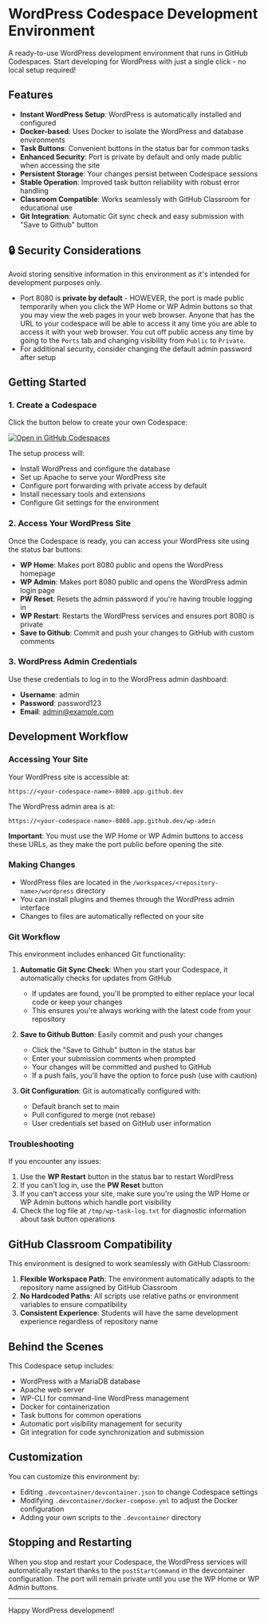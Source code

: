 # WordPress Codespace Development Environment

A ready-to-use WordPress development environment that runs in GitHub Codespaces. Start developing for WordPress with just a single click - no local setup required!

## Features

- **Instant WordPress Setup**: WordPress is automatically installed and configured
- **Docker-based**: Uses Docker to isolate the WordPress and database environments
- **Task Buttons**: Convenient buttons in the status bar for common tasks
- **Enhanced Security**: Port is private by default and only made public when accessing the site
- **Persistent Storage**: Your changes persist between Codespace sessions
- **Stable Operation**: Improved task button reliability with robust error handling
- **Classroom Compatible**: Works seamlessly with GitHub Classroom for educational use
- **Git Integration**: Automatic Git sync check and easy submission with "Save to Github" button

## 🔒 Security Considerations

Avoid storing sensitive information in this environment as it's intended for development purposes only.

- Port 8080 is **private by default** - HOWEVER, the port is made public temporarily when you click the WP Home or WP Admin buttons so that you may view the web pages in your web browser. Anyone that has the URL to your codespace will be able to access it any time you are able to access it with your web browser. You cut off public access any time by going to the `Ports` tab and changing visibility from `Public` to `Private`.
- For additional security, consider changing the default admin password after setup



## Getting Started

### 1. Create a Codespace

Click the button below to create your own Codespace:

[![Open in GitHub Codespaces](https://github.com/codespaces/badge.svg)](https://github.com/codespaces/new?hide_repo_select=true&ref=main&repo=586814971&devcontainer_path=.devcontainer%2Fdevcontainer.json&location=WestEurope)

The setup process will:
- Install WordPress and configure the database
- Set up Apache to serve your WordPress site
- Configure port forwarding with private access by default
- Install necessary tools and extensions
- Configure Git settings for the environment

### 2. Access Your WordPress Site

Once the Codespace is ready, you can access your WordPress site using the status bar buttons:

- **WP Home**: Makes port 8080 public and opens the WordPress homepage
- **WP Admin**: Makes port 8080 public and opens the WordPress admin login page
- **PW Reset**: Resets the admin password if you're having trouble logging in
- **WP Restart**: Restarts the WordPress services and ensures port 8080 is private
- **Save to Github**: Commit and push your changes to GitHub with custom comments

### 3. WordPress Admin Credentials

Use these credentials to log in to the WordPress admin dashboard:

- **Username**: admin
- **Password**: password123
- **Email**: admin@example.com

## Development Workflow

### Accessing Your Site

Your WordPress site is accessible at:
```
https://<your-codespace-name>-8080.app.github.dev
```

The WordPress admin area is at:
```
https://<your-codespace-name>-8080.app.github.dev/wp-admin
```

**Important**: You must use the WP Home or WP Admin buttons to access these URLs, as they make the port public before opening the site.

### Making Changes

- WordPress files are located in the `/workspaces/<repository-name>/wordpress` directory
- You can install plugins and themes through the WordPress admin interface
- Changes to files are automatically reflected on your site

### Git Workflow

This environment includes enhanced Git functionality:

1. **Automatic Git Sync Check**: When you start your Codespace, it automatically checks for updates from GitHub
   - If updates are found, you'll be prompted to either replace your local code or keep your changes
   - This ensures you're always working with the latest code from your repository

2. **Save to Github Button**: Easily commit and push your changes
   - Click the "Save to Github" button in the status bar
   - Enter your submission comments when prompted
   - Your changes will be committed and pushed to GitHub
   - If a push fails, you'll have the option to force push (use with caution)

3. **Git Configuration**: Git is automatically configured with:
   - Default branch set to main
   - Pull configured to merge (not rebase)
   - User credentials set based on GitHub user information

### Troubleshooting

If you encounter any issues:

1. Use the **WP Restart** button in the status bar to restart WordPress
2. If you can't log in, use the **PW Reset** button
3. If you can't access your site, make sure you're using the WP Home or WP Admin buttons which handle port visibility
4. Check the log file at `/tmp/wp-task-log.txt` for diagnostic information about task button operations

## GitHub Classroom Compatibility

This environment is designed to work seamlessly with GitHub Classroom:

1. **Flexible Workspace Path**: The environment automatically adapts to the repository name assigned by GitHub Classroom
2. **No Hardcoded Paths**: All scripts use relative paths or environment variables to ensure compatibility
3. **Consistent Experience**: Students will have the same development experience regardless of repository name

## Behind the Scenes

This Codespace setup includes:

- WordPress with a MariaDB database
- Apache web server
- WP-CLI for command-line WordPress management
- Docker for containerization
- Task buttons for common operations
- Automatic port visibility management for security
- Git integration for code synchronization and submission

## Customization

You can customize this environment by:

- Editing `.devcontainer/devcontainer.json` to change Codespace settings
- Modifying `.devcontainer/docker-compose.yml` to adjust the Docker configuration
- Adding your own scripts to the `.devcontainer` directory

## Stopping and Restarting

When you stop and restart your Codespace, the WordPress services will automatically restart thanks to the `postStartCommand` in the devcontainer configuration. The port will remain private until you use the WP Home or WP Admin buttons.

---

Happy WordPress development!
